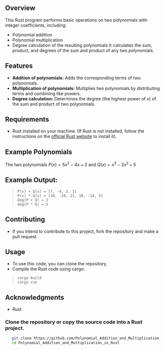 
## Overview
This Rust program performs basic operations on two polynomials with integer coefficients, including:
- Polynomial addition
- Polynomial multiplication
- Degree calculation of the resulting polynomials
It calculates the sum, product, and degrees of the sum and product of any two polynomials.
## Features
- **Addition of polynomials:** Adds the corresponding terms of two polynomials.
- **Multiplication of polynomials:** Multiplies two polynomials by distributing terms and combining like powers.
- **Degree calculation:** Determines the degree (the highest power of $x$) of the sum and product of two polynomials.

## Requirements
- Rust installed on your machine. (If Rust is not installed, follow the instructions on the [official Rust website](https://www.rust-lang.org/tools/install) to install it).
## Example Polynomials
The two polynomials $P(x) = 5x^2-4x + 2$ and $Q(x) = x^3-2x^2 + 5$
## Example Output:
>```
>P(x) + Q(x) = [7, -4, 3, 1]
>P(x) * Q(x) = [10, -20, 21, 10, -14, 5]
>deg(P + Q) = 3
>deg(P * Q) = 5

## Contributing
  - If you intend to contribute to this project, fork the repository and make a pull request.

## Usage
- To use this code, you can clone the repository.
- Compile the Rust code using cargo:
>```
>cargo build
>cargo run

## Acknowledgments
- Rust
### Clone the repository or copy the source code into a Rust project.
```bash
   git clone https://github.com/Polynomial_Addition_and_Multiplication_in_Rust.git
   cd Polynomial_Addition_and_Multiplication_in_Rust
